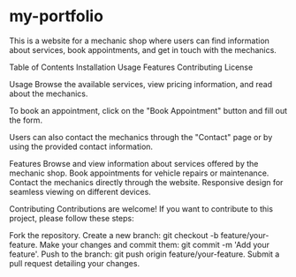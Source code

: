 # my-portfolio
This is a website for a mechanic shop where users can find information about services, book appointments, and get in touch with the mechanics.

Table of Contents
Installation
Usage
Features
Contributing
License

Usage
Browse the available services, view pricing information, and read about the mechanics.

To book an appointment, click on the "Book Appointment" button and fill out the form.

Users can also contact the mechanics through the "Contact" page or by using the provided contact information.

Features
Browse and view information about services offered by the mechanic shop.
Book appointments for vehicle repairs or maintenance.
Contact the mechanics directly through the website.
Responsive design for seamless viewing on different devices.

Contributing
Contributions are welcome! If you want to contribute to this project, please follow these steps:

Fork the repository.
Create a new branch: git checkout -b feature/your-feature.
Make your changes and commit them: git commit -m 'Add your feature'.
Push to the branch: git push origin feature/your-feature.
Submit a pull request detailing your changes.
